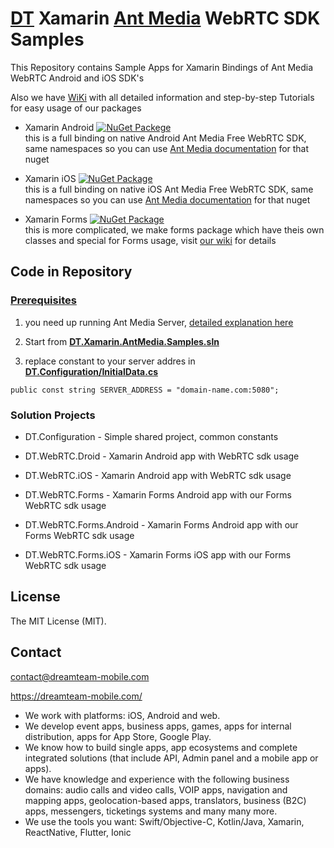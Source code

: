 # [DT](https://dreamteam-mobile.com/) Xamarin [Ant Media](https://antmedia.io/) WebRTC SDK Samples

This Repository contains Sample Apps for Xamarin Bindings of Ant Media WebRTC Android and iOS SDK's

Also we have [WiKi](https://github.com/DreamTeamMobile/Xamarin.AntMedia.Samples/wiki) with all detailed information and step-by-step Tutorials for easy usage of our packages

* Xamarin Android [![NuGet Packege](https://buildstats.info/nuget/DT.Xamarin.AntMedia.WebRTC.Android/)](https://www.nuget.org/packages/DT.Xamarin.AntMedia.WebRTC.Android/)
<br>this is a full binding on native Android Ant Media Free WebRTC SDK, same namespaces so you can use [Ant Media documentation](https://github.com/ant-media/Ant-Media-Server/wiki/WebRTC-Android-SDK-Documentation) for that nuget

* Xamarin iOS [![NuGet Package](https://buildstats.info/nuget/DT.Xamarin.AntMedia.WebRTC.iOS/)](https://www.nuget.org/packages/DT.Xamarin.AntMedia.WebRTC.iOS/)
<br>this is a full binding on native iOS Ant Media Free WebRTC SDK, same namespaces so you can use [Ant Media documentation](https://github.com/ant-media/Ant-Media-Server/wiki/WebRTC-iOS-SDK-Guide) for that nuget

* Xamarin Forms [![NuGet Package](https://buildstats.info/nuget/DT.Xamarin.AntMedia.WebRTC.Forms/)](https://www.nuget.org/packages/DT.Xamarin.AntMedia.WebRTC.Forms/)
<br>this is more complicated, we make forms package which have theis own classes and special for Forms usage, visit [our wiki](https://github.com/DreamTeamMobile/Xamarin.AntMedia.Samples/wiki/Xamarin-Forms-WebRTC) for details

## Code in Repository

### [Prerequisites](wiki/Prerequisites)
1. you need up running Ant Media Server, [detailed explanation here](wiki/Prerequisites)

1. Start from **[DT.Xamarin.AntMedia.Samples.sln](DT.Xamarin.AntMedia.Samples.sln)**

1. replace constant to your server addres in **[DT.Configuration/InitialData.cs](DT.Configuration/InitialData.cs)**

```
public const string SERVER_ADDRESS = "domain-name.com:5080";
```

### Solution Projects

* DT.Configuration - Simple shared project, common constants

* DT.WebRTC.Droid - Xamarin Android app with WebRTC sdk usage

* DT.WebRTC.iOS - Xamarin Android app with WebRTC sdk usage

* DT.WebRTC.Forms - Xamarin Forms Android app with our Forms WebRTC sdk usage

* DT.WebRTC.Forms.Android - Xamarin Forms Android app with our Forms WebRTC sdk usage

* DT.WebRTC.Forms.iOS - Xamarin Forms iOS app with our Forms WebRTC sdk usage

## License
The MIT License (MIT).

## Contact
contact@dreamteam-mobile.com

https://dreamteam-mobile.com/

* We work with platforms: iOS, Android and web.
* We develop event apps, business apps, games, apps for internal distribution, apps for App Store, Google Play.
* We know how to build single apps, app ecosystems and complete integrated solutions (that include API, Admin panel and a mobile app or apps).
* We have knowledge and experience with the following business domains: audio calls and video calls, VOIP apps, navigation and mapping apps, geolocation-based apps, translators, business (B2C) apps, messengers, ticketings systems and many many more.
* We use the tools you want: Swift/Objective-C, Kotlin/Java, Xamarin, ReactNative, Flutter, Ionic
